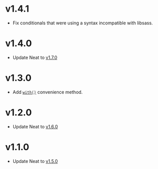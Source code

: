 # v1.4.1

- Fix conditionals that were using a syntax incompatible with libsass.

# v1.4.0

- Update Neat to [v1.7.0](https://github.com/thoughtbot/neat/releases/tag/v1.7.0)

# v1.3.0

- Add [`with()`](https://github.com/lacroixdesign/node-neat#with-function) convenience method.

# v1.2.0

- Update Neat to [v1.6.0](https://github.com/thoughtbot/neat/releases/tag/v1.6.0)

# v1.1.0

- Update Neat to [v1.5.0](https://github.com/thoughtbot/neat/releases/tag/v1.5.0)
